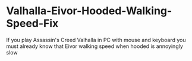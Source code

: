 # Valhalla-Eivor-Hooded-Walking-Speed-Fix
If you play Assassin's Creed Valhalla in PC with mouse and keyboard you must already know that Eivor walking speed when hooded is annoyingly slow
